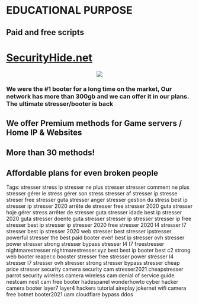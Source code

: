 # EDUCATIONAL PURPOSE
## Paid and free scripts

# [SecurityHide.net](securityhide.net)

<p align="center">
  <img src="https://cdn.discordapp.com/attachments/1100952913628639282/1118051584597835806/standard_14.gif">
</p>

### We were the #1 booter for a long time on the market, Our network has more than 300gb and we can offer it in our plans. The ultimate stresser/booter is back

## We offer Premium methods for Game servers / Home IP & Websites
## More than 30 methods!
## Affordable plans for even broken people


Tags: stresser stress ip stresser ne plus stresser stresser comment ne plus stresser gérer le stress gérer son stress stresser af stresser ip stresse streser free stresser guta stresser anger stresser gestion du stress best ip stresser ip stresser 2020 arrête de stresser free stresser 2020 guta stresser hoje gérer stress arrêter de stresser guta stresser idade best ip stresser 2020 guta stresser doente guta stresser stresser ip stresser stresser ip free stresser best ip stresser ip stresser 2020 free stresser 2020 l4 stresser l7 stresser best ip stresser 2020 web stresser best stresser ipstresser powerful stresser the best paid booter ever! best ip stresser ovh stresser power stresser strong stresser bypass stresser l4 l7 freestresser nightmarestresser nightmarestresser.xyz best best ip booter best c2 strong web booter reaper.c booster stresser free stresser power stresser l4 stresser l7 stresser ovh stresser strong stresser bypass stresser cheap price stresser security camera security cam stresser2021 cheapstresser parrot security wireless camera wireless cam denial of service guide nestcam nest cam free booter hadespanel wonderhowto cyber hacker camera booter layer7 layer4 hackers tutorial aireplay jokernet wifi camera free botnet booter2021 uam cloudflare bypass ddos
 
